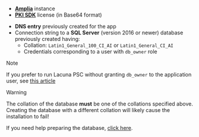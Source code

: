 ﻿* **[Amplia](../../../amplia/index.md)** instance
* **[PKI SDK](../../../pki-sdk/index.md)** license (in Base64 format)
<!-- **[Web PKI](../../../web-pki/index.md)** license (Base64/binary format) -->
* **DNS entry** previously created for the app
* Connection string to a **SQL Server** (version 2016 or newer) database previously created having:
  * Collation: `Latin1_General_100_CI_AI` or `Latin1_General_CI_AI`
  * Credentials corresponding to a user with `db_owner` role

> [!NOTE]
> If you prefer to run Lacuna PSC without granting `db_owner` to the application user, see [this article](../unprivileged-db-user.md)

> [!WARNING]
> The collation of the database **must** be one of the collations specified above. Creating the database with a different collation will likely cause the installation to fail!

If you need help preparing the database, [click here](../prepare-database.md).
